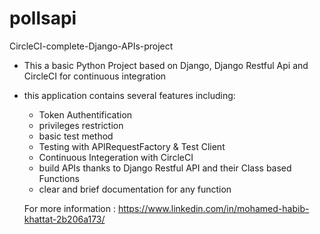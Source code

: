 # pollsapi
CircleCI-complete-Django-APIs-project


- This a basic Python Project based on Django, Django Restful Api and CircleCI for continuous integration
- this application contains several features including:

  * Token Authentification 
  * privileges restriction
  * basic test method 
  * Testing with APIRequestFactory & Test Client
  * Continuous Integeration with CircleCI
  * build APIs thanks to Django Restful API and their Class based Functions
  * clear and brief documentation for any function 
  
  For more information : https://www.linkedin.com/in/mohamed-habib-khattat-2b206a173/
  
